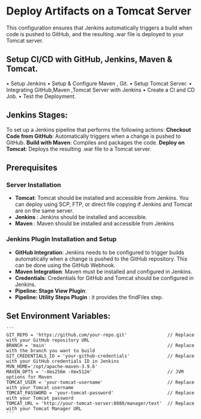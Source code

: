 # Deploy Artifacts on a Tomcat Server
This configuration ensures that Jenkins automatically triggers a build when code is pushed to GitHub, and the resulting .war file is deployed to your Tomcat server.

## Setup CI/CD with GitHub, Jenkins, Maven & Tomcat.
• Setup Jenkins
• Setup & Configure Maven , Git.
• Setup Tomcat Server.
• Integrating GitHub,Maven ,Tomcat Server with Jenkins
• Create a CI and CD Job.
• Test the Deployment.

## Jenkins Stages:
To set up a Jenkins pipeline that performs the following actions:
**Checkout Code from GitHub**: Automatically triggers when a change is pushed to GitHub.
**Build with Maven**: Compiles and packages the code.
**Deploy on Tomcat**: Deploys the resulting .war file to a Tomcat server.

## Prerequisites

### Server Installation
- **Tomcat**: Tomcat should be installed and accessible from Jenkins. You can deploy using SCP, FTP, or direct file copying if Jenkins and Tomcat are on the same server.
- **Jenkins** : Jenkins should be installed and accessible.
- **Maven** : Maven should be installed and accessible from Jenkins

### Jenkins Plugin Installation and Setup
- **GitHub Integration**: Jenkins needs to be configured to trigger builds automatically when a change is pushed to the GitHub repository. This can be done using the GitHub Webhook.
- **Maven Integration**: Maven must be installed and configured in Jenkins.
- **Credentials**: Credentials for GitHub and Tomcat should be configured in Jenkins.
- **Pipeline: Stage View Plugin**: 
- **Pipeline: Utility Steps Plugin** : it provides the findFiles step.

## Set Environment Variables:
    ```
    GIT_REPO = 'https://github.com/your-repo.git'               // Replace with your GitHub repository URL
    BRANCH = 'main'                                             // Replace with the branch you want to build
    GIT_CREDENTIALS_ID = 'your-github-credentials'              // Replace with your GitHub credentials ID in Jenkins
    MVN_HOME='/opt/apache-maven-3.9.6'
    MAVEN_OPTS = '-Xms256m -Xmx512m'                            // JVM options for Maven
    TOMCAT_USER = 'your-tomcat-username'                        // Replace with your Tomcat username
    TOMCAT_PASSWORD = 'your-tomcat-password'                    // Replace with your Tomcat password
    TOMCAT_URL = 'http://your-tomcat-server:8080/manager/text'  // Replace with your Tomcat Manager URL
    ```
